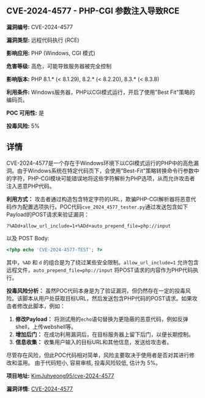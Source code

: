 ## CVE-2024-4577 - PHP-CGI 参数注入导致RCE

**漏洞编号:** CVE-2024-4577

**漏洞类型:** 远程代码执行 (RCE)

**影响应用:** PHP (Windows, CGI 模式)

**危害等级:** 高危，可能导致服务器被完全控制

**影响版本:** PHP 8.1.* (< 8.1.29), 8.2.* (< 8.2.20), 8.3.* (< 8.3.8)

**利用条件:** Windows服务器，PHP以CGI模式运行，开启了使用"Best Fit"策略的编码页。

**POC 可用性:** 是

**投毒风险:** 5%

## 详情

CVE-2024-4577是一个存在于Windows环境下以CGI模式运行的PHP中的高危漏洞。由于Windows系统在特定代码页下，会使用"Best-Fit"策略转换命令行参数中的字符，PHP-CGI模块可能错误地将这些字符解析为PHP选项，从而允许攻击者注入恶意PHP代码。  

**利用方式：**
攻击者通过构造包含特定字符的URL，欺骗PHP-CGI解析器将恶意代码作为配置选项执行。POC代码`cve_2024_4577_tester.py`通过发送包含如下Payload的POST请求来验证漏洞：

```
?%ADd+allow_url_include=1+%ADd+auto_prepend_file=php://input
```
以及 POST Body:
```php
<?php echo 'CVE-2024-4577-TEST'; ?>
```
其中，`%AD` 和 `d` 的组合是为了绕过某些安全限制。`allow_url_include=1` 允许包含远程文件，`auto_prepend_file=php://input`  将POST请求的内容作为PHP代码执行。

**投毒风险分析：**
虽然POC代码本身是为了验证漏洞，但仍然存在一定的投毒风险。该脚本从用户处获取目标URL，然后发送包含PHP代码的POST请求。如果攻击者修改此脚本，例如：

1.  **修改Payload：**  将测试用的`echo`语句替换为更隐蔽的恶意代码，例如反弹shell，上传webshell等。
2.  **增加后门：**  在成功利用漏洞后，在目标服务器上留下后门，以便长期控制。
3.  **信息收集：**  收集用户输入的目标URL和其他信息，发送给攻击者。

尽管存在风险，但此POC代码相对简单，风险主要取决于使用者是否对其进行修改和滥用。 由于代码短小, 容易审核, 投毒风险较低, 估计为 5%。

**项目地址:** [KimJuhyeong95/cve-2024-4577](https://github.com/KimJuhyeong95/cve-2024-4577)

**漏洞详情:** [CVE-2024-4577](https://nvd.nist.gov/vuln/detail/CVE-2024-4577)